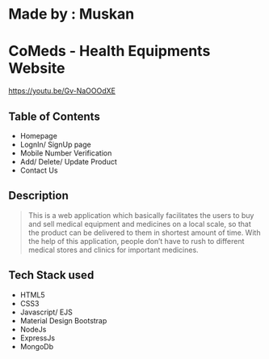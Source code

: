 # Made by : Muskan

<h1>CoMeds - Health Equipments Website</h1>

https://youtu.be/Gv-NaOOOdXE

<h2>Table of Contents</h2>

* Homepage
* LognIn/ SignUp page
* Mobile Number Verification
* Add/ Delete/ Update Product
* Contact Us 


<h2>Description</h2>

> This is a web application which basically facilitates the users to buy and sell medical equipment and medicines on a local scale, so that the product can be delivered to them in shortest amount of time. With the help of this application, people don’t have to rush to different medical stores and clinics for important medicines.

<h2>Tech Stack used</h2>

* HTML5
* CSS3
* Javascript/ EJS
* Material Design Bootstrap
* NodeJs
* ExpressJs
* MongoDb
